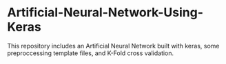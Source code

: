 # Artificial-Neural-Network-Using-Keras
This repository includes an Artificial Neural Network built with keras, some preproccessing template files, and K-Fold cross validation.
